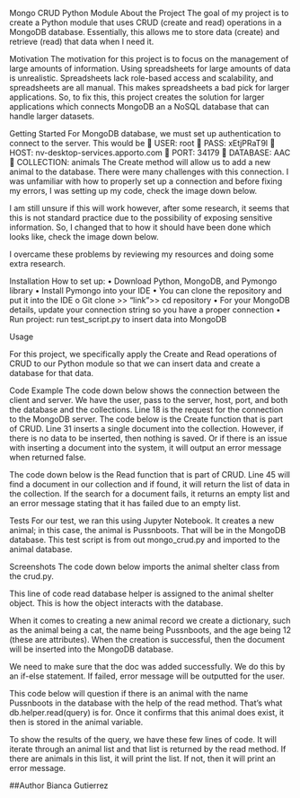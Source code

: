 Mongo CRUD Python Module
About the Project
The goal of my project is to create a Python module that uses CRUD (create and read) operations in a MongoDB database. Essentially, this allows me to store data (create) and retrieve (read) that data when I need it.

Motivation
The motivation for this project is to focus on the management of large amounts of information. Using spreadsheets for large amounts of data is unrealistic. Spreadsheets lack role-based access and scalability, and spreadsheets are all manual. This makes spreadsheets a bad pick for larger applications. So, to fix this, this project creates the solution for larger applications which connects MongoDB an a NoSQL database that can handle larger datasets. 

Getting Started
For MongoDB database, we must set up authentication to connect to the server. This would be 
	USER: root
	PASS: xEtjPRaT9l
	HOST: nv-desktop-services.apporto.com
	PORT: 34179
	DATABASE: AAC
	COLLECTION: animals
The Create method will allow us to add a new animal to the database. There were many challenges with this connection. I was unfamiliar with how to properly set up a connection and before fixing my errors, I was setting up my code, check the image down below.
 
I am still unsure if this will work however, after some research, it seems that this is not standard practice due to the possibility of exposing sensitive information. So, I changed that to how it should have been done which looks like, check the image down below.
 
I overcame these problems by reviewing my resources and doing some extra research.

Installation
How to set up:
•	Download Python, MongoDB, and Pymongo library
•	Install Pymongo into your IDE
•	You can clone the repository and put it into the IDE
o	Git clone >> “link”>> cd repository
•	For your MongoDB details, update your connection string so you have a proper connection
•	Run project: run test_script.py to insert data into MongoDB

Usage

For this project, we specifically apply the Create and Read operations of CRUD to our Python module so that we can insert data and create a database for that data.  

Code Example
The code down below shows the connection between the client and server. We have the user, pass to the server, host, port, and both the database and the collections. Line 18 is the request for the connection to the MongoDB server.
The code below is the Create function that is part of CRUD. Line 31 inserts a single document into the collection. However, if there is no data to be inserted, then nothing is saved. Or if there is an issue with inserting a document into the system, it will output an error message when returned false.

The code down below is the Read function that is part of CRUD. Line 45 will find a document in our collection and if found, it will return the list of data in the collection. If the search for a document fails, it returns an empty list and an error message stating that it has failed due to an empty list.
 
Tests
For our test, we ran this using Jupyter Notebook. It creates a new animal; in this case, the animal is Pussnboots. That will be in the MongoDB database. This test script is from out mongo_crud.py and imported to the animal database. 

Screenshots
The code down below imports the animal shelter class from the crud.py.
 
This line of code read database helper is assigned to the animal shelter object. This is how the object interacts with the database.
 
When it comes to creating a new animal record we create a dictionary, such as the animal being a cat, the name being Pussnboots, and the age being 12 (these are attributes). When the creation is successful, then the document will be inserted into the MongoDB database. 
 
We need to make sure that the doc was added successfully. We do this by an if-else statement. If failed, error message will be outputted for the user.
 
This code below will question if there is an animal with the name Pussnboots in the database with the help of the read method. That’s what db.helper.read(query) is for. Once it confirms that this animal does exist, it then is stored in the animal variable.
 
To show the results of the query, we have these few lines of code. It will iterate through an animal list and that list is returned by the read method. If there are animals in this list, it will print the list. If not, then it will print an error message.
 

##Author
Bianca Gutierrez
